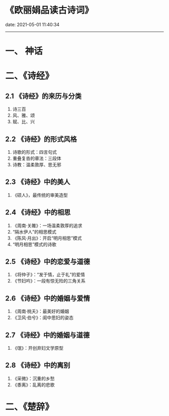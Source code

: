 # 《欧丽娟品读古诗词》

date: 2021-05-01 11:40:34

---

# 一、 神话

# 二、《诗经》

## 2.1 《诗经》的来历与分类

1. 诗三百
2. 风、雅、颂
3. 赋、比、兴

## 2.2 《诗经》的形式风格

1. 诗歌的形式：四言句式
2. 重叠复沓的章法：三段体
3. 诗教：温柔敦厚、思无邪

## 2.3 《诗经》中的美人

1. 《硕人》，最传统的审美造型

## 2.4 《诗经》中的相思

1. 《周南·关雎》：一场温柔敦厚的追求
2. “隔水伊人”的相思模式
3. 《陈风·月出》：开启“明月相思”模式
4. “明月相思”模式的诗歌

## 2.5 《诗经》中的恋爱与道德

1. 《将仲子》：“发于情，止于礼”的爱情
2. 《节妇吟》：一段有惊无险的三角关系

## 2.6 《诗经》中的婚姻与爱情

1. 《周南·桃夭》：最美好的婚姻
2. 《卫风·伯兮》：闺中思妇的姿态

## 2.7 《诗经》中的婚姻与道德

1. 《氓》：开创弃妇文学原型

## 2.8 《诗经》中的离别

1. 《采微》：沉重的乡愁
2. 《黍离》：乱离的悲歌

# 二、《楚辞》

